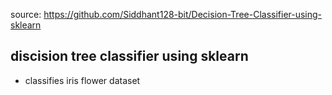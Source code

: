 source: https://github.com/Siddhant128-bit/Decision-Tree-Classifier-using-sklearn

## discision tree classifier using sklearn
- classifies iris flower dataset
